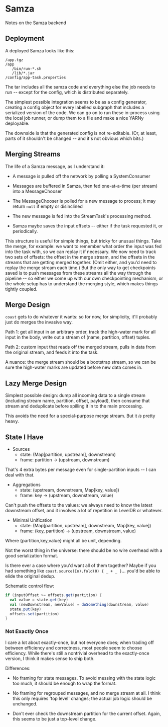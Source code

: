 # Samza

Notes on the Samza backend

## Deployment

A deployed Samza looks like this:

```
/app.tgz
/app
   /bin/run-*.sh
   /lib/*.jar
/config/app-task.properties
```

The tar includes all the samza code and everything else the job needs to
run -- except for the config, which is distributed separately.

The simplest possible integration seems to be as a config generator,
creating a config object for every labelled subgraph that includes a
serialized version of the code. We can go on to run these in-process using
the local job runner, or dump them to a file and make a nice YARNy
deployable.

The downside is that the generated config is not re-editable. (Or, at
least, parts of it shouldn't be changed -- and it's not obvious which bits.)

## Merging Streams

The life of a Samza message, as I understand it:

- A message is pulled off the network by polling a SystemConsumer

- Messages are buffered in Samza, then fed one-at-a-time (per stream) into
  a MessageChooser

- The MessageChooser is polled for a new message to process; it may return
  `null` if empty or disinclined

- The new message is fed into the StreamTask's processing method.

- Samza maybe saves the input offsets -- either if the task requested it,
  or periodically.

This structure is useful for simple things, but tricky for unusual things.
Take the merge, for example: we want to remember what order the input was fed
into the task with, so we can replay it if necessary. We now need to track
two sets of offsets: the offset in the merge stream, and the offsets in the
streams that are getting merged together. (Omit either, and you'd need to
replay the merge stream each time.) But the only way to get checkpoints saved
is to push messages from these streams all the way through the pipeline -- so
either we come up with our own checkpointing mechanism, or the whole setup
has to understand the merging style, which makes things tightly coupled.

## Merge Design

`coast` gets to do whatever it wants: so for now, for simplicity,
it'll probably just do merges the invasive way.

Path 1: get all input in an arbitrary order, track the high-water mark for all
input in the body, write out a stream of (name, partition, offset) tuples.

Path 2: custom input that reads off the merged stream, pulls in data from the
original stream, and feeds it into the task.

A nuance: the merge stream should be a bootstrap stream, so we can be sure the
high-water marks are updated before new data comes in.

## Lazy Merge Design

Simplest possible design: dump all incoming data to a single stream (including
stream name, partition, offset, payload), then consume that stream and
deduplicate before spilling it in to the main processing.

This avoids the need for a special-purpose merge stream. But it *is* pretty
heavy.

## State I Have

- Sources
    - state: (Map[partition, upstream], downstream)
    - frame: partition -> (upstream, downstream)

That's 4 extra bytes per message even for single-partition inputs -- I can
deal with that.

- Aggregations
    - state: (upstream, downstream, Map[key, value])
    - frame: key -> (upstream, downstream, value)

Can't push the offsets to the values: we always need to know the latest
downstream offset, and it involves a lot of repetition in LevelDB or whatever.

- Minimal Unification
    - state: (Map[partition, upstream], downstream, Map[key, value])
    - frame: (key, partition) -> (upstream, downstream, value)

Where {partition,key,value} might all be unit, depending.

Not the worst thing in the universe: there should be no wire overhead with
a good serialization format.

Is there ever a case where you'd want all of them together? Maybe if you
had something like `coast.source(In).fold(0) { _ + _ }`... you'd be able to
elide the original dedup.

Schematic control flow:

```scala
if (inputOffset >= offsets.get(partition) {
  val value = state.get(key)
  val (newDownstream, newValue) = doSomething(downstream, value)
  state.put(key)
  offsets.set(partition)
}
```

### Not Exactly Once

I care a lot about exactly-once, but not everyone does; when trading off between
efficiency and correctness, most people seem to choose efficiency. While there's
still a nontrivial overhead to the exactly-once version, I think it makes sense
to ship both.

Differences:

- No framing for state messages. To avoid messing with the state logic too much,
  it should be enough to wrap the format.

- No framing for regrouped messages, and no merge stream at all. I think this
  only requires 'top level' changes; the actual job logic should be unchanged.

- Don't ever check the downstream partition for the current offset. Again, this
  seems to be just a top-level change.



